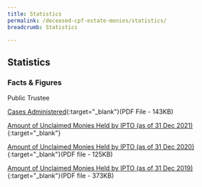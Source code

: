 ```yaml
---
title: Statistics
permalink: /deceased-cpf-estate-monies/statistics/
breadcrumb: Statistics

---
```



Statistics
---

### **Facts & Figures**

Public Trustee

[Cases Administered](/files/Trust_Cases_Administered.pdf){:target="_blank"}(PDF File - 143KB)

[Amount of Unclaimed Monies Held by IPTO (as of 31 Dec 2021)](/files/IPTOUnclaim2021.pdf){:target="_blank"}

[Amount of Unclaimed Monies Held by IPTO (as of 31 Dec 2020)](/files/IPTOUnclaimedMonies_31Dec%2020.pdf){:target="_blank"}(PDF file - 125KB)

[Amount of Unclaimed Monies Held by IPTO (as of 31 Dec 2019)](/files/IPTOUnclaimedMonies_31Dec2019.pdf){:target="_blank"}(PDF file - 373KB)

